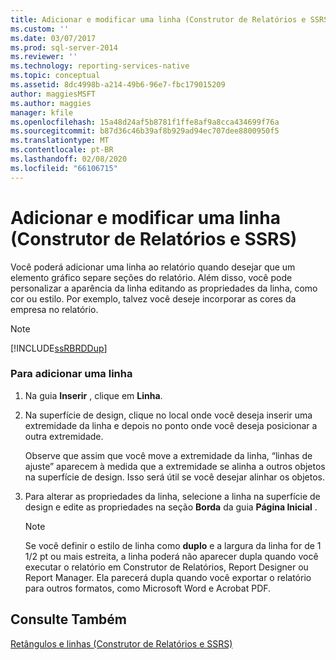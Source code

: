 ```yaml
---
title: Adicionar e modificar uma linha (Construtor de Relatórios e SSRS) | Microsoft Docs
ms.custom: ''
ms.date: 03/07/2017
ms.prod: sql-server-2014
ms.reviewer: ''
ms.technology: reporting-services-native
ms.topic: conceptual
ms.assetid: 8dc4998b-a214-49b6-96e7-fbc179015209
author: maggiesMSFT
ms.author: maggies
manager: kfile
ms.openlocfilehash: 15a48d24af5b8781f1ffe8af9a8cca434699f76a
ms.sourcegitcommit: b87d36c46b39af8b929ad94ec707dee8800950f5
ms.translationtype: MT
ms.contentlocale: pt-BR
ms.lasthandoff: 02/08/2020
ms.locfileid: "66106715"
---
```

# <a name="add-and-modify-a-line-report-builder-and-ssrs"></a>Adicionar e modificar uma linha (Construtor de Relatórios e SSRS)
  Você poderá adicionar uma linha ao relatório quando desejar que um elemento gráfico separe seções do relatório. Além disso, você pode personalizar a aparência da linha editando as propriedades da linha, como cor ou estilo. Por exemplo, talvez você deseje incorporar as cores da empresa no relatório.  
  
> [!NOTE]  
>  [!INCLUDE[ssRBRDDup](../../includes/ssrbrddup-md.md)]  
  
### <a name="to-add-a-line"></a>Para adicionar uma linha  
  
1.  Na guia **Inserir** , clique em **Linha**.  
  
2.  Na superfície de design, clique no local onde você deseja inserir uma extremidade da linha e depois no ponto onde você deseja posicionar a outra extremidade.  
  
     Observe que assim que você move a extremidade da linha, “linhas de ajuste” aparecem à medida que a extremidade se alinha a outros objetos na superfície de design. Isso será útil se você desejar alinhar os objetos.  
  
3.  Para alterar as propriedades da linha, selecione a linha na superfície de design e edite as propriedades na seção **Borda** da guia **Página Inicial** .  
  
    > [!NOTE]  
    >  Se você definir o estilo de linha como **duplo** e a largura da linha for de 1 1/2 pt ou mais estreita, a linha poderá não aparecer dupla quando você executar o relatório em Construtor de Relatórios, Report Designer ou Report Manager. Ela parecerá dupla quando você exportar o relatório para outros formatos, como Microsoft Word e Acrobat PDF.  
  
## <a name="see-also"></a>Consulte Também  
 [Retângulos e linhas &#40;Construtor de Relatórios e SSRS&#41;](rectangles-and-lines-report-builder-and-ssrs.md)  
  
  
